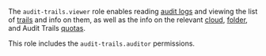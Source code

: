The `audit-trails.viewer` role enables reading [audit logs](../../audit-trails/concepts/index.md) and viewing the list of [trails](../../audit-trails/concepts/trail.md) and info on them, as well as the info on the relevant [cloud](../../resource-manager/concepts/resources-hierarchy.md#cloud), [folder](../../resource-manager/concepts/resources-hierarchy.md#folder), and Audit Trails [quotas](../../audit-trails/concepts/limits.md#audit-trails-quotas).

This role includes the `audit-trails.auditor` permissions.
